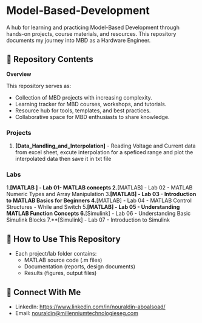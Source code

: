 # Model-Based-Development
A hub for learning and practicing Model-Based Development through hands-on projects, course materials, and resources. This repository documents my journey into MBD as a Hardware Engineer. 




## 📂 Repository Contents
**Overview**

This repository serves as:
* Collection of MBD projects with increasing complexity.
* Learning tracker for MBD courses, workshops, and tutorials.
* Resource hub for tools, templates, and best practices.
* Collaborative space for MBD enthusiasts to share knowledge.


  
### Projects
1. **[Data_Handling_and_Interpolation]** - Reading Voltage and Current data from excel sheet, excute interpolation for a speficed range and plot the interpolated data then save it in txt file


### Labs
1.**[MATLAB ] - Lab 01- MATLAB concepts
2.**[MATLAB] - Lab 02 - MATLAB Numeric Types and Array Manipulation
3.**[MATLAB] - Lab 03 - Introduction to MATLAB Basics for Beginners
4.**[MATLAB] - Lab 04 - MATLAB Control Structures - While and Switch
5.**[MATLAB] - Lab 05 - Understanding MATLAB Function Concepts
6.**[Simulink] - Lab 06 - Understanding Basic Simulink Blocks
7.**[Simulink] - Lab 07 - Introduction to Simulink

## 🚀 How to Use This Repository
- Each project/lab folder contains:
  - MATLAB source code (.m files)
  - Documentation (reports, design documents)
  - Results (figures, output files)

## 🔗 Connect With Me
- LinkedIn: https://www.linkedin.com/in/nouraldin-aboalsoad/
- Email: nouraldin@millenniumtechnologieseg.com
